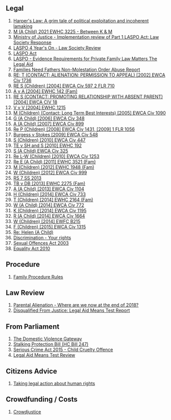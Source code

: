 ## Legal 
1. [Harper's Law: A grim tale of political exploitation and incoherent lamaking](https://thesecretbarrister.com/2021/11/24/harpers-law-a-grim-tale-of-political-exploitation-and-incoherent-lawmaking/)
2. [M (A Child) 2021 EWHC 3225 - Between K & M](https://www.bailii.org/ew/cases/EWHC/Fam/2021/3225.html)
3. [Ministry of Justice - Implementation review of Part 1 LASPO Act: Law Society Response](https://www.lawsociety.org.uk/campaigns/consultation-responses/ministry-of-justice-laspo-part-1-post-implementation-review-law-society-response)
4. [LASPO 4 Year's On - Law Society Review](https://www.lawsociety.org.uk/topics/research/laspo-4-years-on)
5. [LASPO Act](https://www.lawsociety.org.uk/topics/legal-aid/laspo-act)
6. [LASPO - Evidence Requirements for Private Family Law Matters The Legal Aid](https://assets.publishing.service.gov.uk/government/uploads/system/uploads/attachment_data/file/885447/Evidence_Requirements_for_Private_Family_Law_Matters_guidance_version_10.pdf)
7. [Families Need Fathers Non-Molestation Order Abuse Report](https://fnf.org.uk/component/phocadownload/file/238-fnf-report-on-non-molestation-order-abuse-oct-2018)
8. [RE: T (CONTACT: ALIENATION: PERMISSION TO APPEAL) [2002] EWCA Civ 1736](http://www.thecustodyminefield.com/flapp/caselaw/2002-ewca-civ-1736.pdf)
9. [RE S (Children) [2004] EWCA Civ 597 2 FLR 710](http://www.thecustodyminefield.com/flapp/caselaw/2004-ewca-civ-597.pdf)
10. [A v A [2004] EWHC 142 (Fam)](http://www.thecustodyminefield.com/flapp/caselaw/2004-ewhc-142.pdf)
11. [RE S (CONTACT: PROMOTING RELATIONSHIP WITH ABSENT PARENT) [2004] EWCA CIV 18](http://www.thecustodyminefield.com/flapp/caselaw/2004-ewca-civ-18.pdf)
12. [V v V [2004] EWHC 1215](http://www.thecustodyminefield.com/flapp/caselaw/2004-ewhc-1215.pdf)
13. [M (Children) (Contact: Long Term Best Interests) [2005] EWCA Civ 1090](http://www.thecustodyminefield.com/flapp/caselaw/2005-ewca-civ-1090.pdf)
14. [G (A Child) [2006] EWCA Civ 348](http://www.thecustodyminefield.com/flapp/caselaw/2006-ewca-civ-348.pdf)
15. [A (A Child) [2007] EWCA Civ 899](http://www.thecustodyminefield.com/flapp/caselaw/2007-ewca-civ-899.pdf)
16. [Re P (Children) [2008] EWCA Civ 1431, [2009] 1 FLR 1056](http://www.thecustodyminefield.com/flapp/caselaw/2008-ewca-civ-1431.pdf)
17. [Burgess v Stokes [2009] EWCA Civ 548](http://www.thecustodyminefield.com/flapp/caselaw/2009-ewca-civ-548.pdf)
18. [S (Children) [2010] EWCA Civ 447](http://www.thecustodyminefield.com/flapp/caselaw/2010-ewca-civ-447.pdf)
19. [TE v SH and S [2010] EWHC 192](http://www.thecustodyminefield.com/flapp/caselaw/2010-ewhc-192.pdf)
20. [S (A Child) EWCA Civ 325](http://www.thecustodyminefield.com/flapp/caselaw/2010-ewca-civ-325.pdf)
21. [Re L-W (Children) [2010] EWCA Civ 1253](http://www.thecustodyminefield.com/flapp/caselaw/2010-ewca-civ-1253.pdf)
22. [Re E (A Child) [2011] EWHC 3521 (Fam)](http://www.thecustodyminefield.com/flapp/caselaw/2011-ewhc-3521.pdf)
23. [M (Children) [2012] EWHC 1948 (Fam)](http://www.thecustodyminefield.com/flapp/caselaw/2012-ewhc-1948.pdf)
24. [W (Children) [2012] EWCA Civ 999](http://www.thecustodyminefield.com/flapp/caselaw/2012-ewca-civ-999.pdf)
25. [RS 7 SS 2013](http://www.thecustodyminefield.com/flapp/caselaw/rs-and-ss-2013.pdf)
26. [TB v DB [2013] EWHC 2275 (Fam)](http://www.thecustodyminefield.com/flapp/caselaw/2013-ewhc-2275.pdf)
27. [A (A Child) [2013] EWCA Civ 1104](http://www.thecustodyminefield.com/flapp/caselaw/2013-ewca-civ-1104.pdf)
28. [H (Children) [2014] EWCA Civ 733](http://www.thecustodyminefield.com/flapp/caselaw/2014-ewca-civ-733.pdf)
29. [T (Children) [2014] EWHC 2164 (Fam)](http://www.thecustodyminefield.com/flapp/caselaw/2014-ewhc-2164.pdf)
30. [W (A Child) [2014] EWCA Civ 772](http://www.thecustodyminefield.com/flapp/caselaw/2014-ewca-civ-772.pdf)
31. [K (Children) [2014] EWCA Civ 1195](http://www.thecustodyminefield.com/flapp/caselaw/2014-ewca-civ-1195.pdf)
32. [R (A Child) [2014] EWCA Civ 1664](http://www.thecustodyminefield.com/flapp/caselaw/2014-ewca-civ-1664.pdf)
33. [W (Children) [2014] EWFC B215](http://www.thecustodyminefield.com/flapp/caselaw/2014-ewfc-B215.pdf)
34. [F (Children) [2015] EWCA Civ 1315](http://www.thecustodyminefield.com/flapp/caselaw/2015-ewca-civ-1315.pdf)
35. [Re: Helen (A Child)](https://www.bailii.org/ew/cases/EWFC/OJ/2021/B91.html)
36. [Discrimination - Your rights](https://www.gov.uk/discrimination-your-rights)
37. [Sexual Offences Act 2003](https://www.legislation.gov.uk/ukpga/2003/42)
38. [Equality Act 2010](https://www.legislation.gov.uk/ukpga/2010/15/contents)
## Procedure
1. [Family Procedure Rules](https://www.justice.gov.uk/courts/procedure-rules/family/rules_pd_menu)
## Law Review
1. [Parental Alienation - Where are we now at the end of 2018?](https://www.lawgazette.co.uk/practice-points/parental-alienation/5068556.article)
2. [Disqualified From Justice: Legal Aid Means Test Report](https://www.lawsociety.org.uk/support-services/research-trends/legal-aid-means-test-report/)
## From Parliament
1. [The Domestic Violence Gateway](https://publications.parliament.uk/pa/cm201415/cmselect/cmjust/311/31107.htm)
2. [Stalking Protection Bill (HC Bill 247)](https://publications.parliament.uk/pa/bills/cbill/2017-2019/0247/cbill_2017-20190247_en_2.htm#pb1-l1g1)
3. [Serious Crime Act 2015 - Child Cruelty Offence](https://www.legislation.gov.uk/ukpga/2015/9/part/5/enacted)
4. [Legal Aid Means Test Review](https://assets.publishing.service.gov.uk/government/uploads/system/uploads/attachment_data/file/1060484/legal-aid-means-test-review.pdf)
## Citizens Advice
1. [Taking legal action about human rights](https://www.citizensadvice.org.uk/law-and-courts/civil-rights/human-rights/taking-legal-action-about-human-rights/)
## Crowdfunding / Costs
1. [Crowdjustice](https://www.crowdjustice.com/how-it-works/)